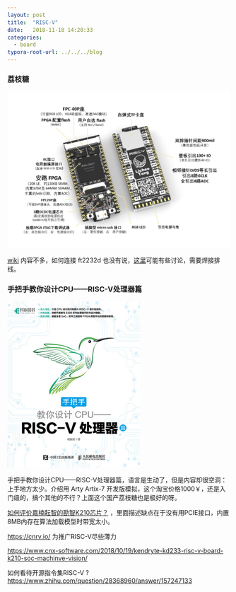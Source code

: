 ```yaml
---
layout: post
title:  "RISC-V"
date:   2018-11-18 14:20:33
categories:
  - board
typora-root-url: ../../../blog
---
```

### 荔枝糖
![荔枝糖](/images/2018/licheetang.png)

[wiki](http://tang.lichee.pro/index.html) 内容不多，如何连接 ft2232d 也没有说，[这里](http://bbs.lichee.pro/d/76-fpga-upload)可能有些讨论，需要焊接排线。

### 手把手教你设计CPU——RISC-V处理器篇

![riscv-book](/images/2018/riscv-book.jpg)

手把手教你设计CPU——RISC-V处理器篇，语言是生动了，但是内容却很空洞：上手地方太少。介绍用 Arty Artix-7 开发版模拟，这个淘宝价格1000￥，还是入门级的，搞个其他的不行？上面这个国产荔枝糖也是极好的呀。

[如何评价嘉楠耘智的勘智K210芯片？](https://www.zhihu.com/question/293015263) ，里面描述缺点在于没有用PCIE接口，内置8MB内存在算法加载模型时带宽太小。

<https://cnrv.io/> 为推广RISC-V尽些薄力

<https://www.cnx-software.com/2018/10/19/kendryte-kd233-risc-v-board-k210-soc-machinve-vision/>

如何看待开源指令集RISC-V ? <https://www.zhihu.com/question/28368960/answer/157247133>
